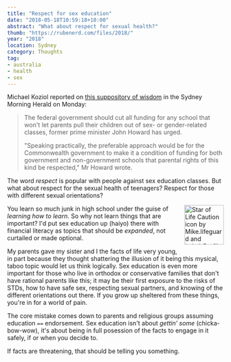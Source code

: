 ```yaml
---
title: "Respect for sex education"
date: "2018-05-18T10:59:18+10:00"
abstract: "What about respect for sexual health?"
thumb: "https://rubenerd.com/files/2018/"
year: "2018"
location: Sydney
category: Thoughts
tag:
- australia
- health
- sex
---
```

Michael Koziol reported on [this suppository of wisdom] in the Sydney Morning Herald on Monday:

> The federal government should cut all funding for any school that won't let parents pull their children out of sex- or gender-related classes, former prime minister John Howard has urged.
>
> "Speaking practically, the preferable approach would be for the Commonwealth government to make it a condition of funding for both government and non-government schools that parental rights of this kind be respected," Mr Howard wrote.

The word *respect* is popular with people against sex education classes. But what about respect for the sexual health of teenagers? Respect for those with different sexual orientations?

<p><img src="https://rubenerd.com/files/2018/icon-staroflife-caution.svg" alt="Star of Life Caution icon by Mike.lifeguard and Lokal_Profil on Wikimedia Commons" style="width:92px; float:right; margin:0 0 1em 1em" /></p>

You learn so much junk in high school under the guise of *learning how to learn*. So why not learn things that are important? I'd put sex education up (haiyo) there with financial literacy as topics that should be *expanded*, not curtailed or made optional.

My parents gave my sister and I the facts of life very young, in part because they thought shattering the illusion of it being this mysical, taboo topic would let us think logically. Sex education is even more important for those who live in orthodox or conservative families that don't have rational parents like this; it may be their first exposure to the risks of STDs, how to have safe sex, respecting sexual partners, and knowing of the different orientations out there. If you grow up sheltered from these things, you're in for a world of pain.

The core mistake comes down to parents and religious groups assuming education `==` endorsement. Sex education isn't about *gettin’ some* (chicka-bow-wow), it's about being in full posession of the facts to engage in it safely, if or when you decide to.

If facts are threatening, that should be telling you something.

[this suppository of wisdom]: https://www.smh.com.au/politics/federal/john-howard-wants-to-defund-schools-that-don-t-let-parents-boycott-sex-and-gender-classes-20180514-p4zf8o.html "The Sydney Morning Herald: John Howard wants to defund schools that don't let parents boycott sex and gender classes"

